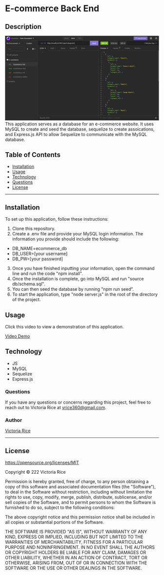 # E-commerce Back End

## Description
![alt text](./Screenshot.png) This application serves as a database for an e-commerce website. It uses MySQL to create and seed the database, sequelize to create assoications, and Express.js API to allow Sequelize to communicate with the MySQL database. 

## Table of Contents 
* [Installation](#Installation)
* [Usage](#Usage)
* [Technology](#Technology)
* [Questions](#Questions)
* [License](license)

***
## Installation 
To set up this application, follow these instructions: 
1. Clone this repository.
2. Create a .env file and provide your MySQL login information. The information you provide should include the following: 

* DB_NAME=ecommerce_db
* DB_USER=[your username]
* DB_PW=[your password]

3. Once you have finished inputting your information, open the command line and run the code "npm install". 
4. Once the installation is complete, go into MySQL and run "source db/schema.sql".
5. You can then seed the database by running "npm run seed". 
5. To start the application, type "node server.js" in the root of the directory of the project. 



## Usage
Click this video to view a demonstration of this application.

[Video Demo](https://user-images.githubusercontent.com/95240889/167336489-7a3e882d-21fb-484f-bcaa-8e0a043e85c3.mp4)

## Technology
* JS
* MySQL
* Sequelize
* Express.js


### Questions
If you have any questions or concerns regarding this project, feel free to reach out to Victoria Rice at vrice360@gmail.com.


### Author
[Victoria Rice](https://github.com/vtori37)

--- 


## License 
https://opensource.org/licenses/MIT

Copyright © 222 Victoria Rice

Permission is hereby granted, free of charge, to any person obtaining a copy
of this software and associated documentation files (the "Software"), to deal
in the Software without restriction, including without limitation the rights
to use, copy, modify, merge, publish, distribute, sublicense, and/or sell
copies of the Software, and to permit persons to whom the Software is
furnished to do so, subject to the following conditions:

The above copyright notice and this permission notice shall be included in all
copies or substantial portions of the Software.

THE SOFTWARE IS PROVIDED "AS IS", WITHOUT WARRANTY OF ANY KIND, EXPRESS OR
IMPLIED, INCLUDING BUT NOT LIMITED TO THE WARRANTIES OF MERCHANTABILITY,
FITNESS FOR A PARTICULAR PURPOSE AND NONINFRINGEMENT. IN NO EVENT SHALL THE
AUTHORS OR COPYRIGHT HOLDERS BE LIABLE FOR ANY CLAIM, DAMAGES OR OTHER
LIABILITY, WHETHER IN AN ACTION OF CONTRACT, TORT OR OTHERWISE, ARISING FROM,
OUT OF OR IN CONNECTION WITH THE SOFTWARE OR THE USE OR OTHER DEALINGS IN THE
SOFTWARE.
